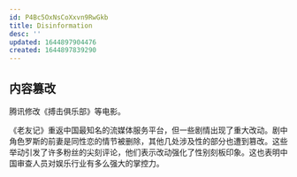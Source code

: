 ```yaml
---
id: P4Bc5OxNsCoXxvn9RwGkb
title: Disinformation
desc: ''
updated: 1644897904476
created: 1644897839290
---
```


## 内容篡改

腾讯修改《搏击俱乐部》等电影。

《老友记》重返中国最知名的流媒体服务平台，但一些剧情出现了重大改动。剧中角色罗斯的前妻是同性恋的情节被删除，其他几处涉及性的部分也遭到篡改。这些举动引发了许多粉丝的尖刻评论，他们表示改动强化了性别刻板印象。这也表明中国审查人员对娱乐行业有多么强大的掌控力。